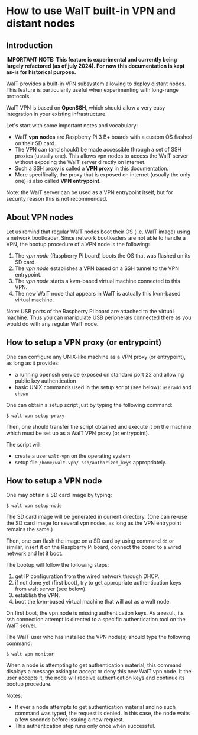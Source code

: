
# How to use WalT built-in VPN and distant nodes

## Introduction

**IMPORTANT NOTE:
This feature is experimental and currently being largely refactored (as of july 2024).
For now this documentation is kept as-is for historical purpose.**

WalT provides a built-in VPN subsystem allowing to deploy distant nodes. This feature is particularily useful
when experimenting with long-range protocols.

WalT VPN is based on **OpenSSH**, which should allow a very easy integration in your existing infrastructure.

Let's start with some important notes and vocabulary:
* WalT **vpn nodes** are Raspberry Pi 3 B+ boards with a custom OS flashed on their SD card.
* The VPN can (and should) be made accessible through a set of SSH proxies (usually one). This allows vpn nodes to
  access the WalT server without exposing the WalT server directly on internet.
* Such a SSH proxy is called a **VPN proxy** in this documentation.
* More specifically, the proxy that is exposed on internet (usually the only one) is also called **VPN entrypoint**.

Note: the WalT server can be used as a VPN entrypoint itself, but for security reason this is not recommended.

## About VPN nodes

Let us remind that regular WalT nodes boot their OS (i.e. WalT image) using a network bootloader.
Since network bootloaders are not able to handle a VPN, the bootup procedure of a VPN node is the following:

1. The *vpn node* (Raspberry Pi board) boots the OS that was flashed on its SD card.
2. The *vpn node* establishes a VPN based on a SSH tunnel to the VPN entrypoint.
3. The *vpn node* starts a kvm-based virtual machine connected to this VPN.
4. The new WalT node that appears in WalT is actually this kvm-based virtual machine.

Note: USB ports of the Raspberry Pi board are attached to the virtual machine.
Thus you can manipulate USB peripherals connected there as you would do with any regular WalT node.

## How to setup a VPN proxy (or entrypoint)

One can configure any UNIX-like machine as a VPN proxy (or entrypoint), as long as it provides:

* a running openssh service exposed on standard port 22 and allowing public key authentication
* basic UNIX commands used in the setup script (see below): `useradd` and `chown`

One can obtain a setup script just by typing the following command:
```
$ walt vpn setup-proxy
```

Then, one should transfer the script obtained and execute it on the machine which must be set up
as a WalT VPN proxy (or entrypoint).

The script will:

* create a user `walt-vpn` on the operating system
* setup file `/home/walt-vpn/.ssh/authorized_keys` appropriately.

## How to setup a VPN node

One may obtain a SD card image by typing:
```
$ walt vpn setup-node
```

The SD card image will be generated in current directory.
(One can re-use the SD card image for several vpn nodes, as long as the VPN entrypoint remains the same.)

Then, one can flash the image on a SD card by using command `dd` or similar, insert it on the Raspberry Pi board,
connect the board to a wired network and let it boot.

The bootup will follow the following steps:

1. get IP configuration from the wired network through DHCP.
2. if not done yet (first boot), try to get appropriate authentication keys from walt server (see below).
3. establish the VPN.
4. boot the kvm-based virtual machine that will act as a walt node.

On first boot, the vpn node is missing authentication keys. As a result, its ssh connection attempt is directed to
a specific authentication tool on the WalT server.

The WalT user who has installed the VPN node(s) should type the following command:
```
$ walt vpn monitor
```

When a node is attempting to get authentication material, this command displays a message asking to accept or
deny this new WalT vpn node.
It the user accepts it, the node will receive authentication keys and continue its bootup procedure.

Notes:

* If ever a node attempts to get authentication material and no such command was typed, the request is denied.
  In this case, the node waits a few seconds before issuing a new request.
* This authentication step runs only once when successful.
